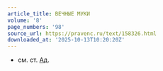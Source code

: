 ```yaml
---
article_title: ВЕЧНЫЕ МУКИ
volume: '8'
page_numbers: '98'
source_url: https://pravenc.ru/text/158326.html
downloaded_at: '2025-10-13T10:20:20Z'
---
```


- см. ст. [Ад](https://pravenc.ru/text/Ад.html).
